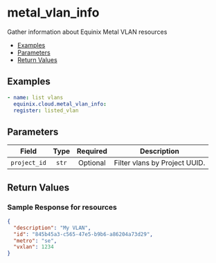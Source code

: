 # metal_vlan_info

Gather information about Equinix Metal VLAN resources


- [Examples](#examples)
- [Parameters](#parameters)
- [Return Values](#return-values)

## Examples

```yaml
- name: list vlans
  equinix.cloud.metal_vlan_info:
  register: listed_vlan

```










## Parameters

| Field     | Type | Required | Description                                                                  |
|-----------|------|----------|------------------------------------------------------------------------------|
| `project_id` | <center>`str`</center> | <center>Optional</center> | Filter vlans by Project UUID.   |






## Return Values



### Sample Response for resources
```json
{
  "description": "My VLAN",
  "id": "845b45a3-c565-47e5-b9b6-a86204a73d29",
  "metro": "se",
  "vxlan": 1234
}
```


